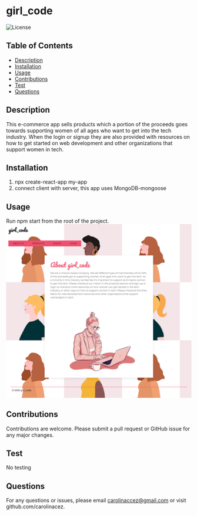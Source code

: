 
  # **girl_code**

  ![License](https://img.shields.io/badge/license--red.svg)

  ## **Table of Contents** 
  * [Description](#Description)
  * [Installation](#Installation)
  * [Usage](#Usage)
  * [Contributions](#Contributions)
  * [Test](#Test)
  * [Questions](#Questions)

  ## Description 
  This e-commerce app sells products which a portion of the proceeds goes towards supporting women of all ages who want to get into the tech industry. When the login or signup they are also provided with resources on how to get started on web development and other organizations that support women in tech. 

  ## Installation
  1. npx create-react-app my-app
  2. connect client with server, this app uses MongoDB-mongoose

  ## Usage 
  Run npm start from the root of the project.
  ![Example Image](./girl_code_screenshot.png)

  ## Contributions 
  Contributions are welcome. 
  Please submit a pull request or GitHub issue for any major changes. 
  
  ## Test 
  No testing 

  ## Questions 
 For any questions or issues, please email carolinaccez@gmail.com or visit github.com/carolinacez. 